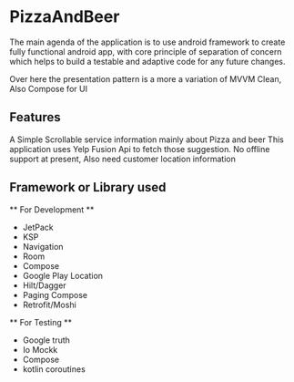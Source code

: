 # PizzaAndBeer

The main agenda of the application is to use android framework to create fully functional android app, 
with core principle of separation of concern which helps to build a testable and adaptive
code for any future changes. 

Over here the presentation pattern is a more a variation of MVVM Clean, Also Compose for UI

## Features

A Simple Scrollable service information mainly about Pizza and beer
This application uses Yelp Fusion Api to fetch those suggestion. No offline support at present, Also need
customer location information

## Framework or Library used

** For Development **

+ JetPack
+ KSP
+ Navigation
+ Room
+ Compose
+ Google Play Location
+ Hilt/Dagger
+ Paging Compose
+ Retrofit/Moshi

** For Testing **

+ Google truth
+ Io Mockk
+ Compose
+ kotlin coroutines
